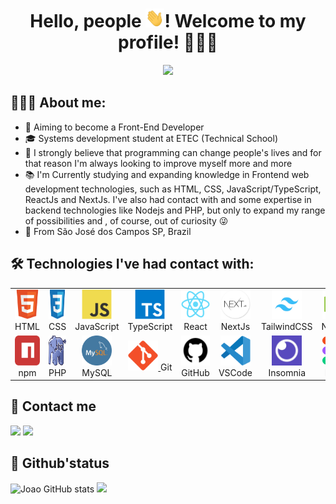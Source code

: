 <h1 align="center">Hello, people <img src=".github/img/waving-hand.gif" width="30px" height="30px">! Welcome to my profile! 👨🏻‍💻</h1>

<p align="center">
<img  width="550" src="https://user-images.githubusercontent.com/93893533/184554797-594c3dcc-62f8-4433-bd70-f6f51be038af.gif" />
</p>
 
## 👨🏻‍🦱 About me:
<ul>
  <li>🔭 Aiming to become a Front-End Developer</li>
  <li>🎓 Systems development student at ETEC (Technical School)</li>
  <li>🚀 I strongly believe that programming can change people's lives and for that reason I'm always looking to improve myself more and more</li>
  <li>📚 I'm Currently studying and expanding knowledge in Frontend web development technologies, such as HTML, CSS, JavaScript/TypeScript, ReactJs and NextJs.  I've also had contact with and some expertise in backend technologies like Nodejs and PHP, but only to expand my range of possibilities and , of course, out of curiosity 😜</li>
  <li>📍 From São José dos Campos SP, Brazil</li>
</ul>


## 🛠️ Technologies I've had contact with:
<table>
  <tr>
    <td align="center" width="96">
      <a href="https://developer.mozilla.org/en-US/docs/Web/HTML">
        <img src=".github/img/html5.svg" width="48" height="48" alt="HTML" />
      </a>
      <span>HTML</span>
    </td>
    <td align="center" width="96">
      <a href="https://developer.mozilla.org/en-US/docs/Web/CSS">
        <img src=".github/img/css3.svg" width="48" height="48" alt="CSS" />
      </a>
      <span>CSS</span>
    </td>
    <td align="center" width="96">
      <a href="https://developer.mozilla.org/en-US/docs/Web/JavaScript">
        <img src=".github/img/javascript.svg" width="48" height="48" alt="JavaScript" />
      </a>
      <span>JavaScript</span>
    </td>
    <td align="center" width="96">
      <a href="https://www.typescriptlang.org/">
        <img src=".github/img/typescript.svg" width="48" height="48" alt="TypeScript" />
      </a>
      <span>TypeScript</span>
    </td>
    <td align="center" width="96">
      <a href="https://reactjs.org/">
        <img src=".github/img/react.svg" width="48" height="48" alt="React" />
      </a>
      <span>React</span>
    </td>
    <td align="center" width="96">
      <a href="https://nextjs.org/">
        <img src=".github/img/nextjs.png" width="48" height="48" alt="NextJs" />
      </a>
      <span>NextJs</span>
    </td>
    <td align="center" width="96">
      <a href="https://tailwindcss.com/">
        <img src=".github/img/tailwindcss.jpg" width="48" height="48" alt="TailwindCSS" />
      </a>
      <span>TailwindCSS</span>
    </td>
    <td align="center" width="96">
      <a href="https://angular.io/">
        <img src=".github/img/nodejs.png" width="48" height="48" alt="NodeJs" />
      </a>
      <span>NodeJs</span>
    </td>
  </tr>
  <tr>
    <td align="center" width="96">
      <a href="https://www.npmjs.com/">
        <img src=".github/img/npm.svg" width="48" height="48" alt="npm" />
      </a>
      <span>npm</span>
    </td>
    <td align="center" width="96">
      <a href="https://bitbucket.org/">
        <img src=".github/img/php.png" width="48" height="48" alt="PHP" />
      </a>
      <span>PHP</span>
    </td>
      <td align="center" width="96">
      <a href="https://www.mysql.com/">
        <img src=".github/img/mysql.png" width="48" height="48" alt="PHP" />
      </a>
      <span>MySQL</span>
    </td>
    <td align="center" width="96">
      <a href="https://git-scm.com/">
        <img src=".github/img/git.svg" width="48" height="48" alt="Git" />
      </a>
      <span>Git</span>
    </td>
    <td align="center" width="96">
      <a href="https://github.com/mathrb22">
        <img src=".github/img/github.jpg" width="48" height="48" alt="GitHub" />
      </a>
      <span>GitHub</span>
    </td>
    <td align="center" width="96">
      <a href="https://code.visualstudio.com/">
        <img src=".github/img/vscode.svg" width="48" height="48" alt="VS Code" />
      </a>
      <span>VSCode</span>
    </td>
    <td align="center" width="96">
      <a href="https://insomnia.rest/">
        <img src=".github/img/insomnia.jpg" width="48" height="48" alt="Insomnia" />
      </a>
      <span>Insomnia</span>
    </td>
    <td align="center" width="96">
      <a href="https://www.figma.com/">
        <img src=".github/img/figma.svg" width="48" height="48" alt="Figma" />
      </a>
      <span>Figma</span>
    </td>
  </tr>
</table>
 

## 📲 Contact me
  <a href = "mailto:joaopcarvalho.cds@gmail.com"><img src="https://img.shields.io/badge/Gmail-D14836?style=for-the-badge&logo=gmail&logoColor=white" target="_blank"></a>
  <a href="https://www.linkedin.com/in/jo%C3%A3o-pedro-carvalho-dos-santos-42a0ab222/" target="_blank"><img src="https://img.shields.io/badge/-LinkedIn-%230077B5?style=for-the-badge&logo=linkedin&logoColor=white" target="_blank"></a> 

## 🧪 Github'status
![Joao GitHub stats](https://github-readme-stats.vercel.app/api?username=JohnPetros&show_icons=true&theme=blue-green)
  <img height="250em" align="" src="https://github-readme-stats.vercel.app/api/top-langs/?username=JohnPetros&layout=compact&langs_count=7&theme=blue-green"/>
